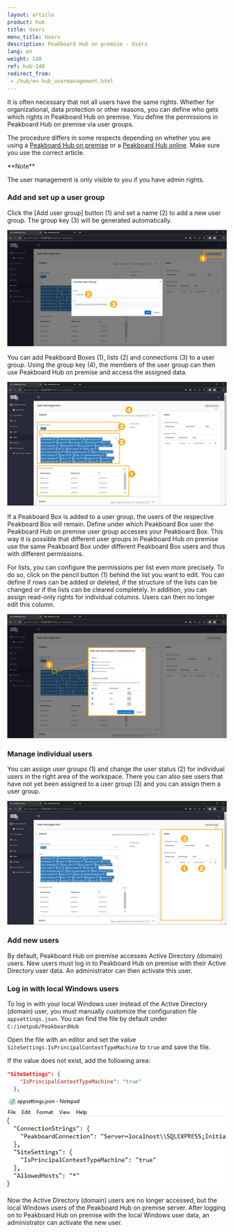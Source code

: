 ```yaml
---
layout: article
product: hub
title: Users
menu_title: Users
description: Peakboard Hub on premise - Users
lang: en
weight: 140
ref: hub-140
redirect_from:
 - /hub/en-hub_usermanagement.html
---
```


It is often necessary that not all users have the same rights. Whether for organizational, data protection or other reasons, you can define who gets which rights in Peakboard Hub on premise. You define the permissions in Peakboard Hub on premise via user groups.

The procedure differs in some respects depending on whether you are using a [Peakboard Hub on premise](/hub/Peakboard_Hub_on_premise/en-hub_usermanagement.html) or a [Peakboard Hub online](/hub/Peakboard_Hub_online/en-hub-online_usermanagement.html). Make sure you use the correct article.

<div class="box-warning" markdown="1">
**Note**

The user management is only visible to you if you have admin rights.
</div>

### Add and set up a user group

Click the [Add user group] button (1) and set a name (2) to add a new user group. The group key (3) will be generated automatically.

![Add user group](/assets/images/hub/en_hub_usermanagement-01.png)

You can add Peakboard Boxes (1), lists (2) and connections (3) to a user group.
Using the group key (4), the members of the user group can then use Peakboard Hub on premise and access the assigned data.

![User groups](/assets/images/hub/en_hub_usermanagement-02.png)

If a Peakboard Box is added to a user group, the users of the respective Peakboard Box will remain.
Define under which Peakboard Box user the Peakboard Hub on premise user group accesses your Peakboard Box.
This way it is possible that different user groups in Peakboard Hub on premise use the same Peakboard Box under different Peakboard Box users and thus with different permissions.

For lists, you can configure the permissions per list even more precisely.
To do so, click on the pencil button (1) behind the list you want to edit.
You can define if rows can be added or deleted, if the structure of the lists can be changed or if the lists can be cleared completely. In addition, you can assign read-only rights for individual columns. Users can then no longer edit this column.

![Lists](/assets/images/hub/en_hub_usermanagement-03.png)

### Manage individual users

You can assign user groups (1) and change the user status (2) for individual users in the right area of the workspace. There you can also see users that have not yet been assigned to a user group (3) and you can assign them a user group.

![Individual users](/assets/images/hub/en_hub_usermanagement-04.png)

### Add new users

By default, Peakboard Hub on premise accesses Active Directory (domain) users. New users must log in to Peakboard Hub on premise with their Active Directory user data. An administrator can then activate this user.

### Log in with local Windows users

To log in with your local Windows user instead of the Active Directory (domain) user, you must manually customize the configuration file `appsettings.json`. You can find the file by default under `C:/inetpub/PeakboardHub`

Open the file with an editor and set the value `SiteSettings.IsPrincipalContextTypeMachine` to `true` and save the file.

If the value does not exist, add the following area:

```json
"SiteSettings": {
    "IsPrincipalContextTypeMachine": "true"
  },
```

![Customize value](/assets/images/hub/hub_appsettings-json.png)

Now the Active Directory (domain) users are no longer accessed, but the local Windows users of the Peakboard Hub on premise server. After logging on to Peakboard Hub on premise with the local Windows user data, an administrator can activate the new user.
